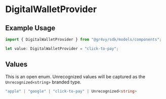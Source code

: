 # DigitalWalletProvider

## Example Usage

```typescript
import { DigitalWalletProvider } from "@gr4vy/sdk/models/components";

let value: DigitalWalletProvider = "click-to-pay";
```

## Values

This is an open enum. Unrecognized values will be captured as the `Unrecognized<string>` branded type.

```typescript
"apple" | "google" | "click-to-pay" | Unrecognized<string>
```